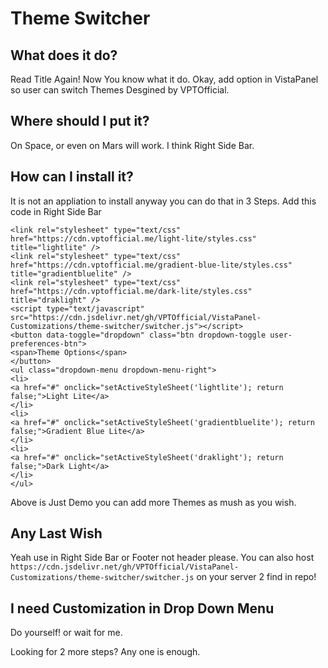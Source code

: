 # Theme Switcher

## What does it do?
Read Title Again! Now You know what it do. Okay, add option in VistaPanel so user can switch Themes Desgined by VPTOfficial.

## Where should I put it?
On Space, or even on Mars will work. I think Right Side Bar.

## How can I install it?
It is not an appliation to install anyway you can do that in 3 Steps.
Add this code in Right Side Bar
  ```
  <link rel="stylesheet" type="text/css" href="https://cdn.vptofficial.me/light-lite/styles.css" title="lightlite" />
<link rel="stylesheet" type="text/css" href="https://cdn.vptofficial.me/gradient-blue-lite/styles.css" title="gradientbluelite" />
<link rel="stylesheet" type="text/css" href="https://cdn.vptofficial.me/dark-lite/styles.css" title="draklight" />
<script type="text/javascript" src="https://cdn.jsdelivr.net/gh/VPTOfficial/VistaPanel-Customizations/theme-switcher/switcher.js"></script>
<button data-toggle="dropdown" class="btn dropdown-toggle user-preferences-btn">
<span>Theme Options</span>
</button>
<ul class="dropdown-menu dropdown-menu-right">
<li>
<a href="#" onclick="setActiveStyleSheet('lightlite'); return false;">Light Lite</a>
</li>
<li>
<a href="#" onclick="setActiveStyleSheet('gradientbluelite'); return false;">Gradient Blue Lite</a>
</li>
<li>
<a href="#" onclick="setActiveStyleSheet('draklight'); return false;">Dark Light</a>
</li>
</ul>

  ```
  Above is Just Demo you can add more Themes as mush as you wish.
  
  ## Any Last Wish
  Yeah use in Right Side Bar or Footer not header please. You can also host ```https://cdn.jsdelivr.net/gh/VPTOfficial/VistaPanel-Customizations/theme-switcher/switcher.js``` on your server 2 find in repo!
  ## I need Customization in Drop Down Menu
  Do yourself! or wait for me.
  
  Looking for 2 more steps? Any one is enough.
